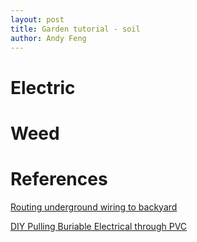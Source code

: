 ```yaml
---
layout: post
title: Garden tutorial - soil
author: Andy Feng
---
```


# Electric

# Weed

# References

[Routing underground wiring to backyard](https://www.youtube.com/watch?v=miZ009z510U)

[DIY Pulling Buriable Electrical through PVC](https://www.youtube.com/watch?v=HRc5sH2ZU2M)